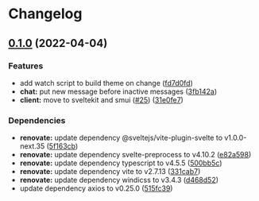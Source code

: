 # Changelog

## [0.1.0](https://github.com/V-ed/fullstacked/compare/client-v0.0.1...client-v0.1.0) (2022-04-04)


### Features

* add watch script to build theme on change ([fd7d0fd](https://github.com/V-ed/fullstacked/commit/fd7d0fd2b45b211110fe93ab69de26c48760c1d8))
* **chat:** put new message before inactive messages ([3fb142a](https://github.com/V-ed/fullstacked/commit/3fb142a8fb4f5c830d5bcc7153a3a15b6f2d3fee))
* **client:** move to sveltekit and smui ([#25](https://github.com/V-ed/fullstacked/issues/25)) ([31e0fe7](https://github.com/V-ed/fullstacked/commit/31e0fe77c2db2700d48538afd73980f6bb33d014))


### Dependencies

* **renovate:** update dependency @sveltejs/vite-plugin-svelte to v1.0.0-next.35 ([5f163cb](https://github.com/V-ed/fullstacked/commit/5f163cb1ac21472f59a8903f9d8f9ffa1c9273ef))
* **renovate:** update dependency svelte-preprocess to v4.10.2 ([e82a598](https://github.com/V-ed/fullstacked/commit/e82a5982e40ff7b3d2fdc4070c046a7c60c5a9b1))
* **renovate:** update dependency typescript to v4.5.5 ([500bb5c](https://github.com/V-ed/fullstacked/commit/500bb5cae2f21e009f3ef96fd091174bd81c2c79))
* **renovate:** update dependency vite to v2.7.13 ([331cab7](https://github.com/V-ed/fullstacked/commit/331cab7da91d66ab89b463a90303bad3651a9d18))
* **renovate:** update dependency windicss to v3.4.3 ([d468d52](https://github.com/V-ed/fullstacked/commit/d468d529e4da24804c2e4a6932072659d68eae25))
* update dependency axios to v0.25.0 ([515fc39](https://github.com/V-ed/fullstacked/commit/515fc39894b8fecbe6d66386d790cabd755c34f2))
